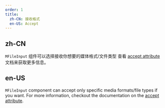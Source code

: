 ```yaml
---
order: 1
title:
  zh-CN: 接收格式
  en-US: Accept
---
```


## zh-CN

`MFileInput` 组件可以选择接收你想要的媒体格式/文件类型 查看 [accept attribute](https://developer.mozilla.org/en-US/docs/Web/HTML/Element/input/file#accept) 文档来获取更多信息。

## en-US

`MFileInput` component can accept only specific media formats/file types if you want. For more information, checkout the documentation on the [accept attribute](https://developer.mozilla.org/en-US/docs/Web/HTML/Element/input/file#accept).
